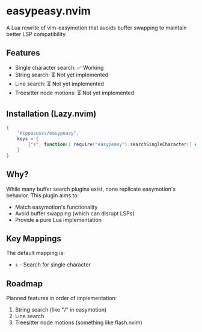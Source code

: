 # easypeasy.nvim

A Lua rewrite of vim-easymotion that avoids buffer swapping to maintain better LSP compatibility.

## Features

- Single character search: ✅ Working
- String search: ⏳ Not yet implemented
- Line search: ⏳ Not yet implemented
- Treesitter node motions: ⏳ Not yet implemented

## Installation (Lazy.nvim)

```lua
{
    "Hippasusss/easypeasy",
    keys = {
        {"s", function() require("easypeasy").searchSingleCharacter() end, mode = "n"}
    }
}
```

## Why?

While many buffer search plugins exist, none replicate easymotion's behavior. This plugin aims to:
- Match easymotion's functionality
- Avoid buffer swapping (which can disrupt LSPs)
- Provide a pure Lua implementation

## Key Mappings

The default mapping is:
- `s` - Search for single character

## Roadmap

Planned features in order of implementation:
1. String search (like "\/" in easymotion)
2. Line search
3. Treesitter node motions (something like flash.nvim)
